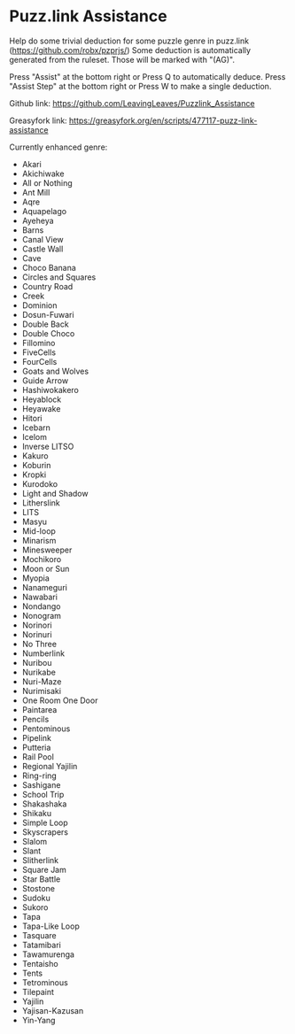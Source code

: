 # Puzz.link Assistance
Help do some trivial deduction for some puzzle genre in puzz.link (https://github.com/robx/pzprjs/)
Some deduction is automatically generated from the ruleset. Those will be marked with "(AG)".

Press "Assist" at the bottom right or Press Q to automatically deduce.
Press "Assist Step" at the bottom right or Press W to make a single deduction.

Github link:
https://github.com/LeavingLeaves/Puzzlink_Assistance

Greasyfork link:
https://greasyfork.org/en/scripts/477117-puzz-link-assistance

Currently enhanced genre:
* Akari
* Akichiwake
* All or Nothing
* Ant Mill
* Aqre
* Aquapelago
* Ayeheya
* Barns
* Canal View
* Castle Wall
* Cave
* Choco Banana
* Circles and Squares
* Country Road
* Creek
* Dominion
* Dosun-Fuwari
* Double Back
* Double Choco
* Fillomino
* FiveCells
* FourCells
* Goats and Wolves
* Guide Arrow
* Hashiwokakero
* Heyablock
* Heyawake
* Hitori
* Icebarn
* Icelom
* Inverse LITSO
* Kakuro
* Koburin
* Kropki
* Kurodoko
* Light and Shadow
* Litherslink
* LITS
* Masyu
* Mid-loop
* Minarism
* Minesweeper
* Mochikoro
* Moon or Sun
* Myopia
* Nanameguri
* Nawabari
* Nondango
* Nonogram
* Norinori
* Norinuri
* No Three
* Numberlink
* Nuribou
* Nurikabe
* Nuri-Maze
* Nurimisaki
* One Room One Door
* Paintarea
* Pencils
* Pentominous
* Pipelink
* Putteria
* Rail Pool
* Regional Yajilin
* Ring-ring
* Sashigane
* School Trip
* Shakashaka
* Shikaku
* Simple Loop
* Skyscrapers
* Slalom
* Slant
* Slitherlink
* Square Jam
* Star Battle
* Stostone
* Sudoku
* Sukoro
* Tapa
* Tapa-Like Loop
* Tasquare
* Tatamibari
* Tawamurenga
* Tentaisho
* Tents
* Tetrominous
* Tilepaint
* Yajilin
* Yajisan-Kazusan
* Yin-Yang